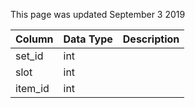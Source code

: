 This page was updated September 3 2019

| Column  | Data Type | Description |
| ------- | --------- | ----------- |
| set_id  | int       |             |
| slot    | int       |             |
| item_id | int       |             |